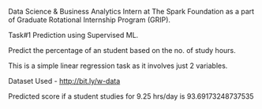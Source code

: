Data Science & Business Analytics Intern at The Spark Foundation as a part of Graduate Rotational Internship Program (GRIP).


Task#1 Prediction using Supervised ML.


Predict the percentage of an student based on the no. of study hours.


This is a simple linear regression task as it involves just 2 variables.


Dataset Used - http://bit.ly/w-data


Predicted score if a student studies for 9.25 hrs/day is 93.69173248737535